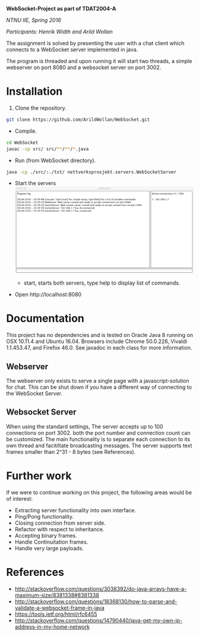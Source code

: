 **WebSocket-Project as part of  TDAT2004-A**

*NTNU IIE, Spring 2016*

*Participants: Henrik Width and Arild Wollan*

The assignment is solved by presenting the user with a chat client which connects to a WebSocket server implemented in java.

The program is threaded and upon running it will start two threads, a simple webserver on port 8080 and a websocket server on port 3002.

# Installation
1. Clone the repository.
```sh
git clone https://github.com/ArildWollan/WebSocket.git
```

- Compile.
```sh
cd WebSocket
javac -cp src/ src/**/**/*.java
```

- Run (from WebSocket directory).
```sh
java -cp ./src/:./txt/ nettverksprosjekt.servers.WebSocketServer
```

- Start the servers
![Console started](https://raw.githubusercontent.com/ArildWollan/WebSocket/master/doc/console.png?token=AEeDt0uSeiStyOk9pkAhqIwkwpayFh50ks5XKJGVwA%3D%3D)

  - start, starts both servers, type help to display list of commands.

- Open http://localhost:8080

# Documentation

This project has no dependencies and is tested on Oracle Java 8 running on OSX 10.11.4 and Ubuntu 16.04. Browsers include Chrome 50.0.226, Vivaldi 1.1.453.47, and Firefox 46.0. See javadoc in each class for more information.

## Webserver
The webserver only exists to serve a single page with a javascript-solution for chat. This can be shut down if you have a different way of connecting to the WebSocket Server.

## Websocket Server
When using the standard settings, The server accepts up to 100 connections on port 3002. both the port number and connection count can be customized. The main functionality is to separate each connection to its own thread and facitiltate broadcasting messages. The server supports text frames smaller than 2^31 - 8 bytes (see References).

# Further work
If we were to continue working on this project, the following areas would be of interest:

- Extracting server functionality into own interface.
- Ping/Pong functionality.
- Closing connection from server side.
- Refactor with respect to inheritance.
- Accepting binary frames.
- Handle Continuitation frames.
- Handle very large payloads.

# References

- http://stackoverflow.com/questions/3038392/do-java-arrays-have-a-maximum-size/8381338#8381338
- http://stackoverflow.com/questions/18368130/how-to-parse-and-validate-a-websocket-frame-in-java
- https://tools.ietf.org/html/rfc6455
- http://stackoverflow.com/questions/14790440/java-get-my-own-ip-address-in-my-home-network
